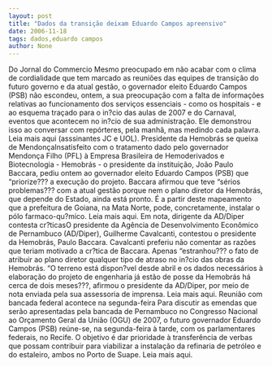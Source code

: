 ```yaml
---
layout: post
title: "Dados da transição deixam Eduardo Campos apreensivo"
date: 2006-11-18
tags: dados,eduardo campos
author: None
---
```

Do Jornal do Commercio
Mesmo preocupado em não acabar com o clima de cordialidade que tem marcado as reuniões das equipes de transição do futuro governo e da atual gestão, o governador eleito Eduardo Campos (PSB) não escondeu, ontem, a sua preocupação com a falta de informações relativas ao funcionamento dos serviços essenciais - como os hospitais - e ao esquema traçado para o in?cio das aulas de 2007 e do Carnaval, eventos que acontecem no in?cio de sua administração. Ele demonstrou isso ao conversar com repórteres, pela manhã, mas medindo cada palavra.
Leia mais aqui (asssinantes JC e UOL).
Presidente da Hemobrás se queixa de MendonçaInsatisfeito com o tratamento dado pelo governador Mendonça
 Filho (PFL) à Empresa Brasileira de Hemoderivados e Biotecnologia - Hemobrás - o presidente da instituição, João Paulo Baccara, pediu ontem ao governador eleito Eduardo Campos (PSB) que “priorize??? a execução do projeto. Baccara afirmou que teve “sérios problemas??? com a atual gestão porque nem o plano diretor da Hemobrás, que depende do Estado, ainda está pronto. É a partir deste mapeamento que a prefeitura de Goiana, na Mata Norte, pode, concretamente, instalar o pólo farmaco-qu?mico.
Leia mais aqui.
Em nota, dirigente da AD/Diper contesta cr?ticasO presidente da Agência de Desenvolvimento Econômico de Pernambuco (AD/Diper), Guilherme Cavalcanti, contestou o presidente da Hemobrás, Paulo Baccara. Cavalcanti preferiu não comentar as razões que teriam motivado a cr?tica de Baccara. Apenas “estranhou??? o fato de atribuir ao plano diretor qualquer tipo de atraso no in?cio das obras da Hemobrás. “O terreno está dispon?vel desde abril e os dados necessários à elaboração do projeto de engenharia já estão de posse da Hemobrás há cerca de dois meses???, afirmou o presidente da AD/Diper, por meio de nota enviada pela sua assessoria de imprensa. 
Leia mais aqui.
Reunião com bancada federal acontece na segunda-feira Para discutir as emendas que serão apresentadas pela bancada de Pernambuco no Congresso Nacional ao Orçamento Geral da União (OGU) de 2007, o futuro governador Eduardo Campos (PSB) reúne-se, na segunda-feira à tarde, com os parlamentares federais, no Recife. O objetivo é dar prioridade à transferência de verbas que possam contribuir para viabilizar a instalação da refinaria de petróleo e do estaleiro, ambos no Porto de Suape.
Leia mais aqui. 